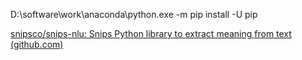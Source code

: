 

D:\software\work\anaconda\python.exe -m pip install -U pip


[snipsco/snips-nlu: Snips Python library to extract meaning from text (github.com)](https://github.com/snipsco/snips-nlu)
